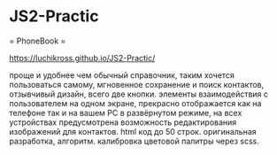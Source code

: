 # JS2-Practic
= PhoneBook =

https://luchikross.github.io/JS2-Practic/

проще и удобнее чем обычный справочник, таким хочется пользоваться самому, мгновенное сохранение и поиск контактов, отзывчивый дизайн, всего две кнопки. элементы взаимодействия с пользователем на одном экране, прекрасно отображается как на телефоне так и на вашем PC в развёрнутом режиме, на всех устройствах предусмотрена возможность редактирования изображений для контактов. html код до 50 строк. оригинальная разработка, алгоритм. калибровка цветовой палитры через scss.
